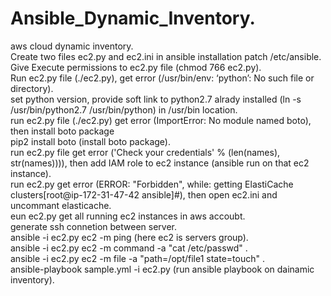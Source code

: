 # Ansible_Dynamic_Inventory.  
aws cloud dynamic inventory.  
Create two files ec2.py and ec2.ini in ansible installation patch /etc/ansible.  
Give Execute permissions to ec2.py file (chmod 766 ec2.py).  
Run ec2.py file (./ec2.py), get error (/usr/bin/env: ‘python’: No such file or directory).  
set python version, provide soft link to python2.7 alrady installed (ln -s /usr/bin/python2.7 /usr/bin/python) in /usr/bin location.  
run ec2.py file (./ec2.py) get error (ImportError: No module named boto), then install boto package  
pip2 install boto (install boto package).  
run ec2.py file get error ('Check your credentials' % (len(names), str(names)))), then add IAM role to ec2 instance (ansible run on that ec2 instance).  
run ec2.py get error (ERROR: "Forbidden", while: getting ElastiCache clusters[root@ip-172-31-47-42 ansible]#), then open ec2.ini and uncommant elasticache.  
eun ec2.py get all running ec2 instances in aws accoubt.  
generate ssh connetion between server.  
ansible -i ec2.py ec2 -m ping (here ec2 is servers group).  
ansible -i ec2.py ec2 -m command -a "cat /etc/passwd" .  
ansible -i ec2.py ec2 -m file -a "path=/opt/file1 state=touch" .  
ansible-playbook sample.yml -i ec2.py (run ansible playbook on dainamic inventory).  
